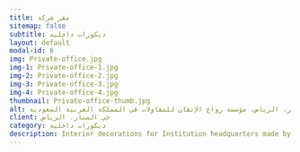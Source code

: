 ```yaml
---
title: مقر شركة
sitemap: false
subtitle: ديكورات داخلية
layout: default
modal-id: 6
img: Private-office.jpg
img-1: Private-office-1.jpg
img-2: Private-office-2.jpg
img-3: Private-office-3.jpg
img-4: Private-office-4.jpg
thumbnail: Private-office-thumb.jpg
alt: أعمال ديكورات داخلية لمقر شركة في حي المنار، الرياض. مؤسسة رواج الإتقان للمقاولات في المملكة العربية السعودية
client: حي المنار، الرياض
category: ديكورات داخلية
description: Interior decorations for Institution headquarters made by our team in Almanar area - Riyadh.
---
```

